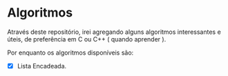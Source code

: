 # Algoritmos 

Através deste repositório, irei agregando alguns algoritmos interessantes e úteis, de preferência em C ou C++ ( quando aprender ).

Por enquanto os algoritmos disponíveis são:

 - [x] Lista Encadeada.
